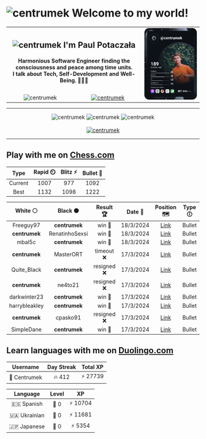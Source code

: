 <h1>
  <img
    src="https://emojis.slackmojis.com/emojis/images/1531849430/4246/blob-sunglasses.gif"
    width="30"
    alt="centrumek"
  />
  Welcome to my world!
</h1>

<table>
  <tbody>
    <tr>
      <td align="center" width="70%" colspan="2">
        <h2>
          <img
            src="https://raw.githubusercontent.com/MartinHeinz/MartinHeinz/master/wave.gif"
            width="30px"
            alt="centrumek"
          />
          I'm Paul Potaczała
        </h2>
        <h4>
          Harmonious Software Engineer finding the consciousness and peace among time units.
          <br/>
          I talk about Tech, Self-Development and Well-Being. 🌿🧘🚀
        </h4>
      </td>
      <td width="30%" rowspan="2">
        <a href="https://app.daily.dev/centrumek">
          <img
            src="./devcard.svg"
            alt="centrumek"
          />
        </a>
      </td>
    </tr>
    <tr align="center">
      <td>
        <img
          src="https://komarev.com/ghpvc/?username=centrumek&label=visitors&color=0e75b6&style=flat"
          alt="centrumek"
        >
      </td>
      <td>
        <a href="https://stackoverflow.com/users/14496012/centrumek">
          <img
            src="https://stackoverflow.com/users/flair/14496012.png?theme=dark"
            alt="centrumek"
          >
        </a>
      </td>
    </tr>
  </tbody>
</table>

---
<div align="center">
  <img 
    src="https://github-readme-stats.vercel.app/api?username=centrumek&show_icons=true&count_private=true&theme=dark&hide_border=true&hide=issues,contribs&bg_color=00000000"
    alt="centrumek"
  />
  <img
    src="https://github-readme-stats.vercel.app/api/top-langs/?username=centrumek&layout=compact&hide_border=true&theme=dark&bg_color=00000000&langs_count=6&exclude_repo=air-statistic-app"
    alt="centrumek"
  />
  <img 
    src="https://github-readme-streak-stats.herokuapp.com?user=centrumek&theme=dark&hide_border=true&background=FFFFFF00"
    alt="centrumek"
  />
  <br/>
  <br/>
  <a href="https://www.buymeacoffee.com/centrumek">
    <img
      src="https://cdn.buymeacoffee.com/buttons/v2/default-orange.png"
      height="50"
      width="210"
      alt="centrumek"
    />
  </a>
</div>

---

## Play with me on [Chess.com](https://www.chess.com/member/centrumek)

<div align="center">
<!--START_SECTION:chessStats-->
<!-- Automatically generated with https://github.com/Balastrong/chess-stats-action -->

| Type | Rapid ⏲️ | Blitz ⚡ | Bullet 🔫 |
|:---:|:---:|:---:|:---:|
| Current | 1007 | 977 | 1092 |
| Best | 1132 | 1098 | 1222 |

| White ⚪ | Black ⚫ | Result 🏆 | Date 📅 | Position 🗺️ | Type 🕕 |
|:---:|:---:|:---:|:---:|:---:|:---:|
| Freeguy97 | **centrumek** | win 🥇 | 18/3/2024 | <a href="http://www.ee.unb.ca/cgi-bin/tervo/fen.pl?select=8/pkp5/1p1n4/3P4/8/8/PPP5/1K2r3 w - -">Link</a> | Bullet |
| **centrumek** | RenatinhoSexsi | win 🥇 | 18/3/2024 | <a href="http://www.ee.unb.ca/cgi-bin/tervo/fen.pl?select=8/4n2p/4qk1b/p3pB2/2p1P3/3P2PP/1P4K1/8 b - -">Link</a> | Bullet |
| mbal5c | **centrumek** | win 🥇 | 18/3/2024 | <a href="http://www.ee.unb.ca/cgi-bin/tervo/fen.pl?select=6rr/ppp1R3/3p2kp/8/3P4/1P5B/P1Pn1PPP/4R1K1 w - -">Link</a> | Bullet |
| **centrumek** | MasterORT | timeout ❌ | 17/3/2024 | <a href="http://www.ee.unb.ca/cgi-bin/tervo/fen.pl?select=8/8/8/2p3Kp/Pb4bP/1k6/8/8 w - -">Link</a> | Bullet |
| Quite_Black | **centrumek** | resigned ❌ | 17/3/2024 | <a href="http://www.ee.unb.ca/cgi-bin/tervo/fen.pl?select=7B/p1k5/4Q3/5p1p/8/7P/PPP2P2/R3K3 b Q -">Link</a> | Bullet |
| **centrumek** | ne4to21 | resigned ❌ | 17/3/2024 | <a href="http://www.ee.unb.ca/cgi-bin/tervo/fen.pl?select=r2r2k1/pp3ppp/1q1p1n2/4pb2/5n2/2P2N2/PP1NP1PP/2KR1B1R w - -">Link</a> | Bullet |
| darkwinter23 | **centrumek** | win 🥇 | 17/3/2024 | <a href="http://www.ee.unb.ca/cgi-bin/tervo/fen.pl?select=r7/pR3Q1p/8/kN5B/1p2P3/P7/1KP2PPP/8 w - -">Link</a> | Bullet |
| harrybleakley | **centrumek** | win 🥇 | 17/3/2024 | <a href="http://www.ee.unb.ca/cgi-bin/tervo/fen.pl?select=r7/p1k5/R7/5b2/8/1P4PP/3q4/5q1K w - -">Link</a> | Bullet |
| **centrumek** | cpasko91 | resigned ❌ | 17/3/2024 | <a href="http://www.ee.unb.ca/cgi-bin/tervo/fen.pl?select=1r6/8/8/1kp5/pp6/8/1K6/8 w - -">Link</a> | Bullet |
| SimpleDane | **centrumek** | win 🥇 | 17/3/2024 | <a href="http://www.ee.unb.ca/cgi-bin/tervo/fen.pl?select=r4k2/p7/1p6/2p2b2/2P3pN/2P1B1P1/P3B1P1/R5K1 w - -">Link</a> | Bullet |

<!--END_SECTION:chessStats-->
</div>

## Learn languages with me on [Duolingo.com](https://www.duolingo.com/profile/Centrumek)

<div align="center">
<!--START_SECTION:duolingoStats-->
<!-- Automatically generated with https://github.com/centrumek/duolingo-readme-stats-->

| Username | Day Streak | Total XP |
|:---:|:---:|:---:|
| 👤 Centrumek | 🔥 412 | ⚡ 27739 |

| Language | Level | XP |
|:---:|:---:|:---:|
| 🇪🇸 Spanish | 👑 0 | ⚡ 10704 |
| 🇺🇦 Ukrainian | 👑 0 | ⚡ 11681 |
| 🇯🇵 Japanese | 👑 0 | ⚡ 5354 |

<!--END_SECTION:duolingoStats-->
</div>
<!--
**centrumek/centrumek** is a ✨ _special_ ✨ repository because its `README.md` (this file) appears on your GitHub profile.

Here are some ideas to get you started:

- 🔭 I’m currently working on ...
- 🌱 I’m currently learning ...
- 👯 I’m looking to collaborate on ...
- 🤔 I’m looking for help with ...
- 💬 Ask me about ...
- 📫 How to reach me: ...
- 😄 Pronouns: ...
- ⚡ Fun fact: ...
-->
